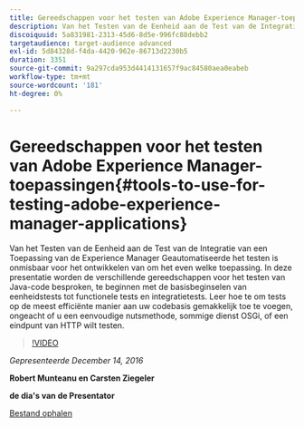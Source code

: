 ```yaml
---
title: Gereedschappen voor het testen van Adobe Experience Manager-toepassingen
description: Van het Testen van de Eenheid aan de Test van de Integratie van een Toepassing van de Experience Manager Geautomatiseerde het testen is onmisbaar voor het ontwikkelen van om het even welke toepassing. In deze presentatie worden de verschillende gereedschappen voor het testen van Java-code besproken, te beginnen met de basisbeginselen van eenheidstests tot functionele tests en integratietests. Leer hoe te om tests op de meest efficiënte manier aan uw codebasis gemakkelijk toe te voegen, ongeacht of u een eenvoudige nutsmethode, sommige dienst OSGi, of een eindpunt van HTTP wilt testen.
discoiquuid: 5a831981-2313-45d6-8d5e-996fc88debb2
targetaudience: target-audience advanced
exl-id: 5d84328d-f4da-4420-962e-86713d2230b5
duration: 3351
source-git-commit: 9a297cda953d4414131657f9ac84580aea0eabeb
workflow-type: tm+mt
source-wordcount: '181'
ht-degree: 0%

---
```


# Gereedschappen voor het testen van Adobe Experience Manager-toepassingen{#tools-to-use-for-testing-adobe-experience-manager-applications}

Van het Testen van de Eenheid aan de Test van de Integratie van een Toepassing van de Experience Manager Geautomatiseerde het testen is onmisbaar voor het ontwikkelen van om het even welke toepassing. In deze presentatie worden de verschillende gereedschappen voor het testen van Java-code besproken, te beginnen met de basisbeginselen van eenheidstests tot functionele tests en integratietests. Leer hoe te om tests op de meest efficiënte manier aan uw codebasis gemakkelijk toe te voegen, ongeacht of u een eenvoudige nutsmethode, sommige dienst OSGi, of een eindpunt van HTTP wilt testen.

>[!VIDEO](https://video.tv.adobe.com/v/19302/?quality=9)

*Gepresenteerde December 14, 2016*

**Robert Munteanu en Carsten Ziegeler**

**de dia&#39;s van de Presentator**

[Bestand ophalen](assets/aem-gems-tools-for-testing-12-14-16.pdf)
<!--
[Get back to the Overview](https://helpx.adobe.com/nl/experience-manager/kt/eseminars/gems/aem-index.html)
-->
